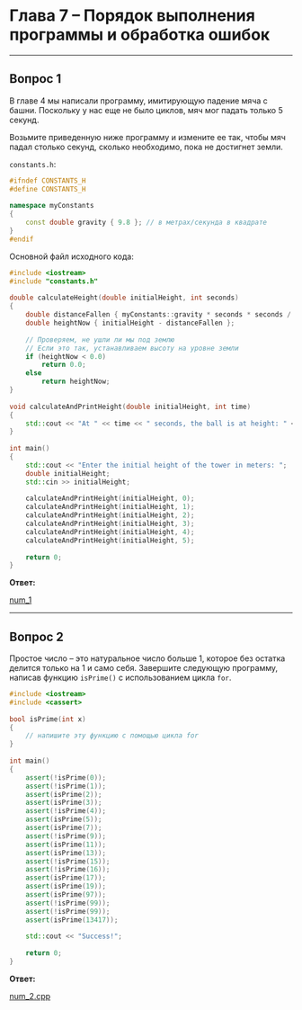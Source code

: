 # Глава 7 – Порядок выполнения программы и обработка ошибок  

___

## Вопрос 1

В главе 4 мы написали программу, имитирующую падение мяча с башни. Поскольку у нас еще не было циклов, мяч мог падать только 5 секунд.

Возьмите приведенную ниже программу и измените ее так, чтобы мяч падал столько секунд, сколько необходимо, пока не достигнет земли.

`constants.h`:

```cpp
#ifndef CONSTANTS_H
#define CONSTANTS_H
 
namespace myConstants
{
    const double gravity { 9.8 }; // в метрах/секунда в квадрате
}
#endif
```

Основной файл исходного кода:

```cpp
#include <iostream>
#include "constants.h"
 
double calculateHeight(double initialHeight, int seconds)
{
    double distanceFallen { myConstants::gravity * seconds * seconds / 2 };
    double heightNow { initialHeight - distanceFallen };
 
    // Проверяем, не ушли ли мы под землю
    // Если это так, устанавливаем высоту на уровне земли
    if (heightNow < 0.0)
        return 0.0;
    else
        return heightNow;
}
 
void calculateAndPrintHeight(double initialHeight, int time)
{
    std::cout << "At " << time << " seconds, the ball is at height: " << calculateHeight(initialHeight, time) << "\n";
}
 
int main()
{
    std::cout << "Enter the initial height of the tower in meters: ";
    double initialHeight;
    std::cin >> initialHeight;
        
    calculateAndPrintHeight(initialHeight, 0);
    calculateAndPrintHeight(initialHeight, 1);
    calculateAndPrintHeight(initialHeight, 2);
    calculateAndPrintHeight(initialHeight, 3);
    calculateAndPrintHeight(initialHeight, 4);
    calculateAndPrintHeight(initialHeight, 5);
        
    return 0;
}
```

__Ответ:__

[num_1](num_1)
___

## Вопрос 2

Простое число – это натуральное число больше 1, которое без остатка делится только на 1 и само себя. Завершите следующую программу, написав функцию `isPrime()` с использованием цикла `for`.

```cpp
#include <iostream>
#include <cassert>
 
bool isPrime(int x)
{
    // напишите эту функцию с помощью цикла for
}
 
int main()
{
    assert(!isPrime(0));
    assert(!isPrime(1));
    assert(isPrime(2));
    assert(isPrime(3));
    assert(!isPrime(4));
    assert(isPrime(5));
    assert(isPrime(7));
    assert(!isPrime(9));
    assert(isPrime(11));
    assert(isPrime(13));
    assert(!isPrime(15));
    assert(!isPrime(16));
    assert(isPrime(17));
    assert(isPrime(19));
    assert(isPrime(97));
    assert(!isPrime(99));
    assert(!isPrime(99));
    assert(isPrime(13417));
 
    std::cout << "Success!";
 
    return 0;
}
```

__Ответ:__

[num_2.cpp](num_2.cpp)
